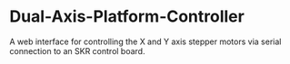 # Dual-Axis-Platform-Controller
A web interface for controlling the X and Y axis stepper motors via serial connection to an SKR control board.

